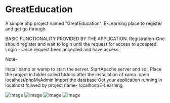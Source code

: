 # GreatEducation
A simple php project named "GreatEducation". E-Learning place to register and get go through.

BASIC FUNCTIONALITY PROVIDED BY THE APPLICATION. Registration-One should register and wait to login until the request for access to accepted. Login - Once request been accepted and have access.

Note-

Install xamp or wamp to start the server.
StartApache server and sql.
Place the project in folder called htdocs after the installation of xamp.
open localhost/phpMyAdmin
Import the database
Get your application running in localhost follwed by project name- localhost/E-Learning

![image](https://user-images.githubusercontent.com/58131830/196831419-3e6d82ba-295e-4015-abab-49ade71bfb80.png)
![image](https://user-images.githubusercontent.com/58131830/196831506-8684501e-2c8e-4033-8cdb-7de41aeab949.png)
![image](https://user-images.githubusercontent.com/58131830/196831606-e99113db-8ec1-4517-a520-41e8408b7c8f.png)
![image](https://user-images.githubusercontent.com/58131830/196831737-3a34cdc3-fc16-4b37-8f8c-1c936401ca70.png)
